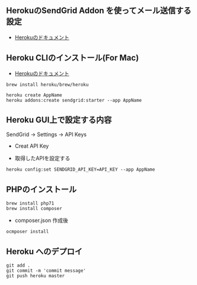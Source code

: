## HerokuのSendGrid Addon を使ってメール送信する設定

- [Herokuのドキュメント](https://devcenter.heroku.com/articles/sendgrid)

## Heroku CLIのインストール(For Mac)
- [Herokuのドキュメント](https://devcenter.heroku.com/articles/heroku-cli)
```
brew install heroku/brew/heroku
```

```
heroku create AppName
heroku addons:create sendgrid:starter --app AppName
```
## Heroku GUI上で設定する内容
SendGrid -> Settings -> API Keys
- Creat API Key

- 取得したAPIを設定する
```
heroku config:set SENDGRID_API_KEY=API_KEY --app AppName
```

## PHPのインストール
```
brew install php71
brew install composer
```

- composer.json 作成後
```
ocmposer install
```

## Heroku へのデプロイ
```
git add .
git commit -m 'commit message'
git push heroku master
```
